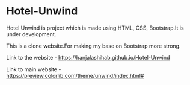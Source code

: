 # Hotel-Unwind

Hotel Unwind is project which is made  using HTML, CSS, Bootstrap.It is under development.

This is a clone website.For making my base on Bootstrap more strong.

Link to the website  - https://hanjalashihab.github.io/Hotel-Unwind

Link to main website - https://preview.colorlib.com/theme/unwind/index.html#

